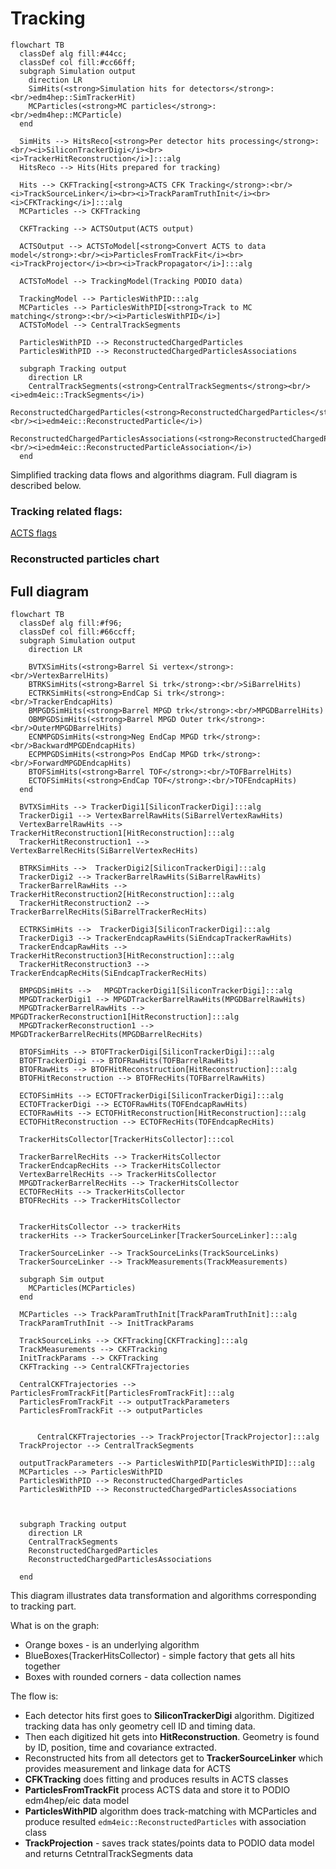 # Tracking

```mermaid
flowchart TB
  classDef alg fill:#44cc;
  classDef col fill:#cc66ff;
  subgraph Simulation output
    direction LR
    SimHits(<strong>Simulation hits for detectors</strong>:<br/>edm4hep::SimTrackerHit)
    MCParticles(<strong>MC particles</strong>:<br/>edm4hep::MCParticle)
  end

  SimHits --> HitsReco[<strong>Per detector hits processing</strong>:<br/><i>SiliconTrackerDigi</i><br><i>TrackerHitReconstruction</i>]:::alg
  HitsReco --> Hits(Hits prepared for tracking)

  Hits --> CKFTracking[<strong>ACTS CFK Tracking</strong>:<br/><i>TrackSourceLinker</i><br><i>TrackParamTruthInit</i><br><i>CFKTracking</i>]:::alg
  MCParticles --> CKFTracking

  CKFTracking --> ACTSOutput(ACTS output)

  ACTSOutput --> ACTSToModel[<strong>Convert ACTS to data model</strong>:<br/><i>ParticlesFromTrackFit</i><br><i>TrackProjector</i><br><i>TrackPropagator</i>]:::alg

  ACTSToModel --> TrackingModel(Tracking PODIO data)

  TrackingModel --> ParticlesWithPID:::alg
  MCParticles --> ParticlesWithPID[<strong>Track to MC matching</strong>:<br/><i>ParticlesWithPID</i>]
  ACTSToModel --> CentralTrackSegments

  ParticlesWithPID --> ReconstructedChargedParticles
  ParticlesWithPID --> ReconstructedChargedParticlesAssociations

  subgraph Tracking output
    direction LR
    CentralTrackSegments(<strong>CentralTrackSegments</strong><br/><i>edm4eic::TrackSegments</i>)
    ReconstructedChargedParticles(<strong>ReconstructedChargedParticles</strong><br/><i>edm4eic::ReconstructedParticle</i>)
    ReconstructedChargedParticlesAssociations(<strong>ReconstructedChargedParticlesAssociations</strong><br/><i>edm4eic::ReconstructedParticleAssociation</i>)
  end
```

Simplified tracking data flows and algorithms diagram. Full diagram is described below.

### Tracking related flags:

[ACTS flags](flags/acts.md ':include')

### Reconstructed particles chart


## Full diagram


```mermaid
flowchart TB
  classDef alg fill:#f96;
  classDef col fill:#66ccff;
  subgraph Simulation output
    direction LR

    BVTXSimHits(<strong>Barrel Si vertex</strong>:<br/>VertexBarrelHits)
    BTRKSimHits(<strong>Barrel Si trk</strong>:<br/>SiBarrelHits)
    ECTRKSimHits(<strong>EndCap Si trk</strong>:<br/>TrackerEndcapHits)
    BMPGDSimHits(<strong>Barrel MPGD trk</strong>:<br/>MPGDBarrelHits)
    OBMPGDSimHits(<strong>Barrel MPGD Outer trk</strong>:<br/>OuterMPGDBarrelHits)
    ECNMPGDSimHits(<strong>Neg EndCap MPGD trk</strong>:<br/>BackwardMPGDEndcapHits)
    ECPMPGDSimHits(<strong>Pos EndCap MPGD trk</strong>:<br/>ForwardMPGDEndcapHits)
    BTOFSimHits(<strong>Barrel TOF</strong>:<br/>TOFBarrelHits)
    ECTOFSimHits(<strong>EndCap TOF</strong>:<br/>TOFEndcapHits)
  end

  BVTXSimHits --> TrackerDigi1[SiliconTrackerDigi]:::alg
  TrackerDigi1 --> VertexBarrelRawHits(SiBarrelVertexRawHits)
  VertexBarrelRawHits --> TrackerHitReconstruction1[HitReconstruction]:::alg
  TrackerHitReconstruction1 --> VertexBarrelRecHits(SiBarrelVertexRecHits)

  BTRKSimHits -->  TrackerDigi2[SiliconTrackerDigi]:::alg
  TrackerDigi2 --> TrackerBarrelRawHits(SiBarrelRawHits)
  TrackerBarrelRawHits --> TrackerHitReconstruction2[HitReconstruction]:::alg
  TrackerHitReconstruction2 --> TrackerBarrelRecHits(SiBarrelTrackerRecHits)

  ECTRKSimHits -->  TrackerDigi3[SiliconTrackerDigi]:::alg
  TrackerDigi3 --> TrackerEndcapRawHits(SiEndcapTrackerRawHits)
  TrackerEndcapRawHits --> TrackerHitReconstruction3[HitReconstruction]:::alg
  TrackerHitReconstruction3 --> TrackerEndcapRecHits(SiEndcapTrackerRecHits)

  BMPGDSimHits -->   MPGDTrackerDigi1[SiliconTrackerDigi]:::alg
  MPGDTrackerDigi1 --> MPGDTrackerBarrelRawHits(MPGDBarrelRawHits)
  MPGDTrackerBarrelRawHits --> MPGDTrackerReconstruction1[HitReconstruction]:::alg
  MPGDTrackerReconstruction1 --> MPGDTrackerBarrelRecHits(MPGDBarrelRecHits)

  BTOFSimHits --> BTOFTrackerDigi[SiliconTrackerDigi]:::alg
  BTOFTrackerDigi --> BTOFRawHits(TOFBarrelRawHits)
  BTOFRawHits --> BTOFHitReconstruction[HitReconstruction]:::alg
  BTOFHitReconstruction --> BTOFRecHits(TOFBarrelRawHits)

  ECTOFSimHits --> ECTOFTrackerDigi[SiliconTrackerDigi]:::alg
  ECTOFTrackerDigi --> ECTOFRawHits(TOFEndcapRawHits)
  ECTOFRawHits --> ECTOFHitReconstruction[HitReconstruction]:::alg
  ECTOFHitReconstruction --> ECTOFRecHits(TOFEndcapRecHits)

  TrackerHitsCollector[TrackerHitsCollector]:::col

  TrackerBarrelRecHits --> TrackerHitsCollector
  TrackerEndcapRecHits --> TrackerHitsCollector
  VertexBarrelRecHits --> TrackerHitsCollector
  MPGDTrackerBarrelRecHits --> TrackerHitsCollector
  ECTOFRecHits --> TrackerHitsCollector
  BTOFRecHits --> TrackerHitsCollector


  TrackerHitsCollector --> trackerHits
  trackerHits --> TrackerSourceLinker[TrackerSourceLinker]:::alg

  TrackerSourceLinker --> TrackSourceLinks(TrackSourceLinks)
  TrackerSourceLinker --> TrackMeasurements(TrackMeasurements)

  subgraph Sim output
    MCParticles(MCParticles)
  end

  MCParticles --> TrackParamTruthInit[TrackParamTruthInit]:::alg
  TrackParamTruthInit --> InitTrackParams

  TrackSourceLinks --> CKFTracking[CKFTracking]:::alg
  TrackMeasurements --> CKFTracking
  InitTrackParams --> CKFTracking
  CKFTracking --> CentralCKFTrajectories

  CentralCKFTrajectories --> ParticlesFromTrackFit[ParticlesFromTrackFit]:::alg
  ParticlesFromTrackFit --> outputTrackParameters
  ParticlesFromTrackFit --> outputParticles


      CentralCKFTrajectories --> TrackProjector[TrackProjector]:::alg
  TrackProjector --> CentralTrackSegments

  outputTrackParameters --> ParticlesWithPID[ParticlesWithPID]:::alg
  MCParticles --> ParticlesWithPID
  ParticlesWithPID --> ReconstructedChargedParticles
  ParticlesWithPID --> ReconstructedChargedParticlesAssociations



  subgraph Tracking output
    direction LR
    CentralTrackSegments
    ReconstructedChargedParticles
    ReconstructedChargedParticlesAssociations

  end

```

This diagram illustrates data transformation and algorithms corresponding to
tracking part.

What is on the graph:

- Orange boxes - is an underlying algorithm
- BlueBoxes(TrackerHitsCollector) - simple factory that gets all hits together
- Boxes with rounded corners - data collection names

The flow is:

- Each detector hits first goes to **SiliconTrackerDigi** algorithm. Digitized tracking data has only geometry cell ID and timing data.
- Then each digitized hit gets into **HitReconstruction**. Geometry is found by ID, position, time and covariance extracted.
- Reconstructed hits from all detectors get to **TrackerSourceLinker** which provides measurement and linkage data for ACTS
- **CFKTracking** does fitting and produces results in ACTS classes
- **ParticlesFromTrackFit** process ACTS data and store it to PODIO edm4hep/eic data model
- **ParticlesWithPID** algorithm does track-matching with MCParticles and produce resulted `edm4eic::ReconstructedParticles` with association class
- **TrackProjection** - saves track states/points data to PODIO data model and returns CetntralTrackSegments data
